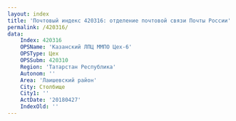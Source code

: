 ```yaml
---
layout: index
title: 'Почтовый индекс 420316: отделение почтовой связи Почты России'
permalink: /420316/
data:
    Index: 420316
    OPSName: 'Казанский ЛПЦ ММПО Цех-6'
    OPSType: Цех
    OPSSubm: 420310
    Region: 'Татарстан Республика'
    Autonom: ''
    Area: 'Лаишевский район'
    City: Столбище
    City1: ''
    ActDate: '20180427'
    IndexOld: ''
---
```

